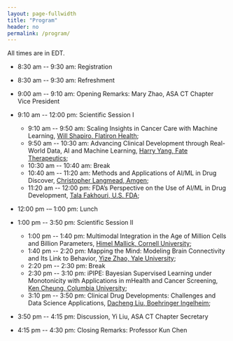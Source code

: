 ```yaml
---
layout: page-fullwidth
title: "Program"
header: no
permalink: /program/
---
```


All times are in EDT. 

+ 8:30 am -- 9:30 am: Registration

+ 8:30 am -- 9:30 am: Refreshment

+ 9:00 am -- 9:10 am: Opening Remarks: <a>Mary Zhao, ASA CT Chapter Vice President</a>

+ 9:10 am -- 12:00 pm: Scientific Session I
  - 9:10 am -- 9:50 am: Scaling Insights in Cancer Care with Machine Learning, <a href="../speakers/#speaker1">Will Shapiro, Flatiron Health</a>; 
  - 9:50 am -- 10:30 am: Advancing Clinical Development through Real-World Data, AI and Machine Learning, <a href="../speakers/#speaker2">Harry Yang, Fate Therapeutics</a>; 
  - 10:30 am -- 10:40 am: Break  
  - 10:40 am -- 11:20 am: Methods and Applications of AI/ML in Drug Discover, <a href="../speakers/#speaker3">Christopher Langmead, Amgen</a>;
  - 11:20 am -- 12:00 pm: FDA’s Perspective on the Use of AI/ML in Drug Development, <a href="../speakers/#speaker4">Tala Fakhouri, U.S. FDA</a>;  

+ 12:00 pm -– 1:00 pm: Lunch

+ 1:00 pm -- 3:50 pm: Scientific Session II
  - 1:00 pm -- 1:40 pm: Multimodal Integration in the Age of Million Cells and Billion Parameters, <a href="../speakers/#speaker5">Himel Mallick, Cornell University</a>;
  - 1:40 pm -- 2:20 pm: Mapping the Mind: Modeling Brain Connectivity and Its Link to Behavior, <a href="../speakers/#speaker6">Yize Zhao, Yale University</a>;
  - 2:20 pm -- 2:30 pm: Break
  - 2:30 pm -- 3:10 pm: iPIPE: Bayesian Supervised Learning under Monotonicity with Applications in mHealth and Cancer Screening, <a href="../speakers/#speaker7">Ken Cheung, Columbia University</a>;
  - 3:10 pm -- 3:50 pm: Clinical Drug Developments: Challenges and Data Science Applications, <a href="../speakers/#speaker8">Dacheng Liu, Boehringer Ingelheim</a>;

+ 3:50 pm -- 4:15 pm: Discussion, <a>Yi Liu, ASA CT Chapter Secretary</a>

+ 4:15 pm -- 4:30 pm: Closing Remarks: <a>Professor Kun Chen</a>